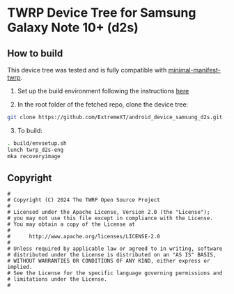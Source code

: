 # TWRP Device Tree for Samsung Galaxy Note 10+ (d2s)

## How to build

This device tree was tested and is fully compatible with [minimal-manifest-twrp](https://github.com/minimal-manifest-twrp/platform_manifest_twrp_aosp).

1. Set up the build environment following the instructions [here](https://github.com/minimal-manifest-twrp/platform_manifest_twrp_aosp/blob/twrp-11/README.md#getting-started)

2. In the root folder of the fetched repo, clone the device tree:

```bash
git clone https://github.com/ExtremeXT/android_device_samsung_d2s.git -b android-11 device/samsung/d2s
```

3. To build:

```bash
. build/envsetup.sh
lunch twrp_d2s-eng
mka recoveryimage
```

## Copyright

```
#
# Copyright (C) 2024 The TWRP Open Source Project
#
# Licensed under the Apache License, Version 2.0 (the "License");
# you may not use this file except in compliance with the License.
# You may obtain a copy of the License at
#
#      http://www.apache.org/licenses/LICENSE-2.0
#
# Unless required by applicable law or agreed to in writing, software
# distributed under the License is distributed on an "AS IS" BASIS,
# WITHOUT WARRANTIES OR CONDITIONS OF ANY KIND, either express or implied.
# See the License for the specific language governing permissions and
# limitations under the License.
#
```
